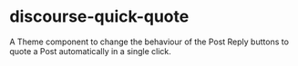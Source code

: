 # discourse-quick-quote
A Theme component to change the behaviour of the Post Reply buttons to quote a Post automatically in a single click.
